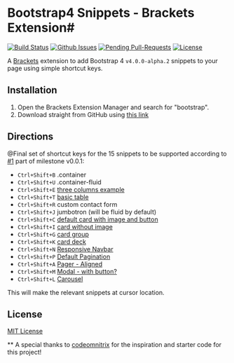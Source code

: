# Bootstrap4 Snippets - Brackets Extension#

[![Build Status](https://travis-ci.org/pikesley/githubbadges.svg)](https://travis-ci.or/gpikesley/githubbadges)
[![Github Issues](http://githubbadges.herokuapp.com/pikesley/githubbadges/issues.svg)](https://github.com/djsiddz/bootstrap4-snippets/issues)
[![Pending Pull-Requests](http://githubbadges.herokuapp.com/pikesley/githubbadges/pulls.svg)](https://github.com/djsiddz/bootstrap4-snippets/pulls)
[![License](http://img.shields.io/:license-mit-blue.svg)](http://pikesley.mit-license.org)

A [Brackets](http://brackets.io/) extension to add Bootstrap 4 `v4.0.0-alpha.2` snippets to your page using simple shortcut keys.

## Installation ##
1. Open the Brackets Extension Manager and search for "bootstrap".
2. Download straight from GitHub using [this link](https://github.com/djsiddz/bootstrap4-snippets/archive/master.zip)

## Directions ##
@Final set of shortcut keys for the 15 snippets to be supported according to [#1](https://github.com/djsiddz/bootstrap4-snippets/issues/1) part of milestone v0.0.1:

* `Ctrl+Shift+B` .container
* `Ctrl+Shift+U` .container-fluid
* `Ctrl+Shift+E` [three columns example](http://v4-alpha.getbootstrap.com/layout/grid/#quick-start-example)
* `Ctrl+Shift+T` [basic table](http://v4-alpha.getbootstrap.com/content/tables/#basic-example)
* `Ctrl+Shift+R` custom contact form
* `Ctrl+Shift+J` jumbotron (will be fluid by default)
* `Ctrl+Shift+C` [default card with image and button](http://v4-alpha.getbootstrap.com/components/card/#example)
* `Ctrl+Shift+I` [card without image](http://v4-alpha.getbootstrap.com/components/card/#content-types)
* `Ctrl+Shift+G` [card group](http://v4-alpha.getbootstrap.com/components/card/#groups)
* `Ctrl+Shift+K` [card deck](http://v4-alpha.getbootstrap.com/components/card/#decks)
* `Ctrl+Shift+N` [Responsive Navbar](http://v4-alpha.getbootstrap.com/components/navbar/#collapsible-content)
* `Ctrl+Shift+P` [Default Pagination](http://v4-alpha.getbootstrap.com/components/pagination/#default-pagination)
* `Ctrl+Shift+A` [Pager - Aligned](http://v4-alpha.getbootstrap.com/components/pagination/#pager)
* `Ctrl+Shift+M` [Modal - with button?](http://v4-alpha.getbootstrap.com/components/modal/)
* `Ctrl+Shift+L` [Carousel](http://v4-alpha.getbootstrap.com/components/carousel/#example)

This will make the relevant snippets at cursor location.

## License ##
[MIT License](LICENSE)

** A special thanks to [codeomnitrix](https://github.com/codeomnitrix/) for the inspiration and starter code for this project!
